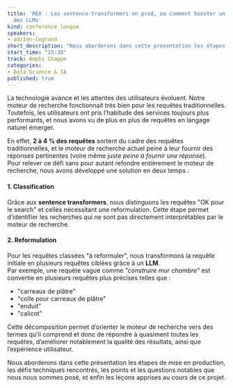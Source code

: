 ```yaml
---
title: 'REX : Les sentence-transformers en prod, ou comment booster un search avec
  des LLMs'
kind: conference_longue
speakers:
- adrien-legrand
short_description: "Nous aborderons dans cette présentation les étapes de mise en production, les défis techniques rencontrés, les points et les questions notables que nous nous sommes posé, et enfin les leçons apprises au cours de ce projet."
start_time: "15:30"
track: Amphi Chappe
categories:
- Data Science & IA
published: true
---
```


La technologie avance et les attentes des utilisateurs évoluent. Notre moteur de recherche fonctionnait très bien pour les requêtes traditionnelles. Toutefois, les utilisateurs ont pris l’habitude des services toujours plus performants, et nous avons vu de plus en plus de requêtes en langage naturel émerger.  

En effet, **2 à 4 % des requêtes** sortent du cadre des requêtes traditionnelles, et le moteur de recherche actuel peine à leur fournir des réponses pertinentes (voire même juste *peine à fournir une réponse*).  
Pour relever ce défi sans pour autant refondre entièrement le moteur de recherche, nous avons développé une solution en deux temps :  

#### 1. Classification  
Grâce aux **sentence transformers**, nous distinguons les requêtes "OK pour le search" et celles nécessitant une reformulation.
Cette étape permet d’identifier les recherches qui ne sont pas directement interprétables par le moteur de recherche.  

#### 2. Reformulation  
Pour les requêtes classées "à reformuler", nous transformons la requête initiale en plusieurs requêtes ciblées grâce à un **LLM**.  
Par exemple, une requête vague comme *"construire mur chambre"* est convertie en plusieurs requêtes plus précises telles que :  

- "carreaux de plâtre" 
- "colle pour carreaux de plâtre"
- "enduit"
- "calicot"

Cette décomposition permet d’orienter le moteur de recherche vers des termes qu’il comprend et donc de répondre à quasiment toutes les requêtes, d’améliorer notablement la qualité des résultats, ainsi que l’expérience utilisateur.  

Nous aborderons dans cette présentation les étapes de mise en production, les défis techniques rencontrés, les points et les questions notables que nous nous sommes posé, et enfin les leçons apprises au cours de ce projet.
